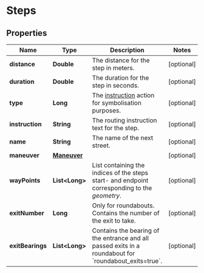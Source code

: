 
# Steps

## Properties
Name | Type | Description | Notes
------------ | ------------- | ------------- | -------------
**distance** | **Double** | The distance for the step in meters. |  [optional]
**duration** | **Double** | The duration for the step in seconds. |  [optional]
**type** | **Long** | The [instruction](https://github.com/GIScience/openrouteservice-docs#instruction-types) action for symbolisation purposes. |  [optional]
**instruction** | **String** | The routing instruction text for the step. |  [optional]
**name** | **String** | The name of the next street. |  [optional]
**maneuver** | [**Maneuver**](Maneuver.md) |  |  [optional]
**wayPoints** | **List&lt;Long&gt;** | List containing the indices of the steps start- and endpoint corresponding to the *geometry*. |  [optional]
**exitNumber** | **Long** | Only for roundabouts. Contains the number of the exit to take. |  [optional]
**exitBearings** | **List&lt;Long&gt;** | Contains the bearing of the entrance and all passed exits in a roundabout for &#x60;roundabout_exits&#x3D;true&#x60;. |  [optional]



